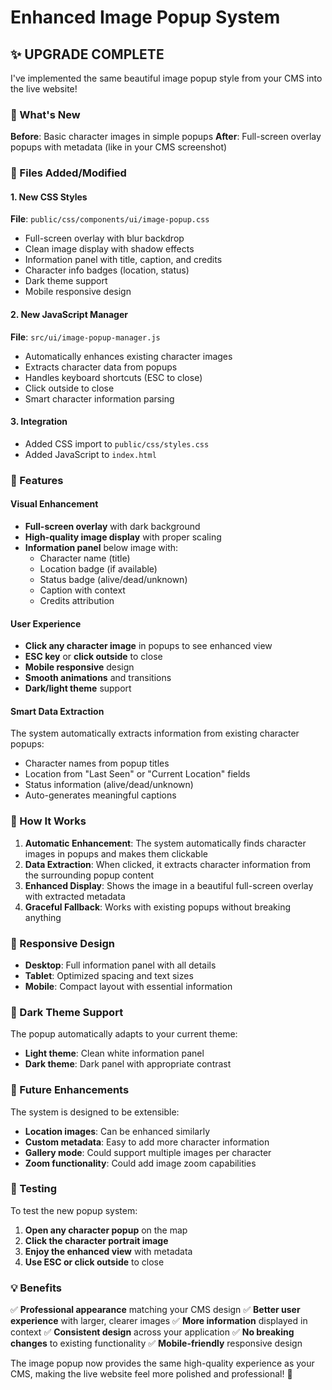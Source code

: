 # Enhanced Image Popup System

## ✨ UPGRADE COMPLETE

I've implemented the same beautiful image popup style from your CMS into the live website! 

### 🎯 What's New

**Before**: Basic character images in simple popups
**After**: Full-screen overlay popups with metadata (like in your CMS screenshot)

### 🔧 Files Added/Modified

#### 1. New CSS Styles
**File**: `public/css/components/ui/image-popup.css`
- Full-screen overlay with blur backdrop
- Clean image display with shadow effects
- Information panel with title, caption, and credits
- Character info badges (location, status)
- Dark theme support
- Mobile responsive design

#### 2. New JavaScript Manager
**File**: `src/ui/image-popup-manager.js`
- Automatically enhances existing character images
- Extracts character data from popups
- Handles keyboard shortcuts (ESC to close)
- Click outside to close
- Smart character information parsing

#### 3. Integration
- Added CSS import to `public/css/styles.css`
- Added JavaScript to `index.html`

### 🎨 Features

#### Visual Enhancement
- **Full-screen overlay** with dark background
- **High-quality image display** with proper scaling
- **Information panel** below image with:
  - Character name (title)
  - Location badge (if available)
  - Status badge (alive/dead/unknown)
  - Caption with context
  - Credits attribution

#### User Experience
- **Click any character image** in popups to see enhanced view
- **ESC key** or **click outside** to close
- **Mobile responsive** design
- **Smooth animations** and transitions
- **Dark/light theme** support

#### Smart Data Extraction
The system automatically extracts information from existing character popups:
- Character names from popup titles
- Location from "Last Seen" or "Current Location" fields
- Status information (alive/dead/unknown)
- Auto-generates meaningful captions

### 🚀 How It Works

1. **Automatic Enhancement**: The system automatically finds character images in popups and makes them clickable
2. **Data Extraction**: When clicked, it extracts character information from the surrounding popup content
3. **Enhanced Display**: Shows the image in a beautiful full-screen overlay with extracted metadata
4. **Graceful Fallback**: Works with existing popups without breaking anything

### 📱 Responsive Design

- **Desktop**: Full information panel with all details
- **Tablet**: Optimized spacing and text sizes
- **Mobile**: Compact layout with essential information

### 🌙 Dark Theme Support

The popup automatically adapts to your current theme:
- **Light theme**: Clean white information panel
- **Dark theme**: Dark panel with appropriate contrast

### 🎯 Future Enhancements

The system is designed to be extensible:
- **Location images**: Can be enhanced similarly
- **Custom metadata**: Easy to add more character information
- **Gallery mode**: Could support multiple images per character
- **Zoom functionality**: Could add image zoom capabilities

### 🧪 Testing

To test the new popup system:

1. **Open any character popup** on the map
2. **Click the character portrait image**
3. **Enjoy the enhanced view** with metadata
4. **Use ESC or click outside** to close

### 💡 Benefits

✅ **Professional appearance** matching your CMS design
✅ **Better user experience** with larger, clearer images
✅ **More information** displayed in context
✅ **Consistent design** across your application
✅ **No breaking changes** to existing functionality
✅ **Mobile-friendly** responsive design

The image popup now provides the same high-quality experience as your CMS, making the live website feel more polished and professional! 🎉
